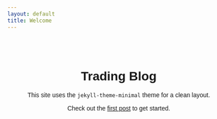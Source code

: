 ```yaml
---
layout: default
title: Welcome
---
```


<style>
.welcome-container {
  max-width: 600px;
  margin: 2rem auto;
  padding: 1rem;
  text-align: center;
  font-family: Arial, sans-serif;
}
</style>

<div class="welcome-container">
  <h1>Trading Blog</h1>
  <p>This site uses the <code>jekyll-theme-minimal</code> theme for a clean layout.</p>
  <p>Check out the <a href="{{ '/2023/01/01/welcome.html' | relative_url }}">first post</a> to get started.</p>
</div>
